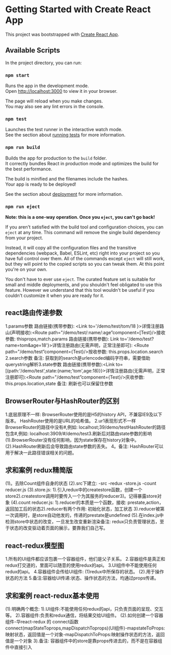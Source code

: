 # Getting Started with Create React App

This project was bootstrapped with [Create React App](https://github.com/facebook/create-react-app).

## Available Scripts

In the project directory, you can run:

### `npm start`

Runs the app in the development mode.\
Open [http://localhost:3000](http://localhost:3000) to view it in your browser.

The page will reload when you make changes.\
You may also see any lint errors in the console.

### `npm test`

Launches the test runner in the interactive watch mode.\
See the section about [running tests](https://facebook.github.io/create-react-app/docs/running-tests) for more information.

### `npm run build`

Builds the app for production to the `build` folder.\
It correctly bundles React in production mode and optimizes the build for the best performance.

The build is minified and the filenames include the hashes.\
Your app is ready to be deployed!

See the section about [deployment](https://facebook.github.io/create-react-app/docs/deployment) for more information.

### `npm run eject`

**Note: this is a one-way operation. Once you `eject`, you can't go back!**

If you aren't satisfied with the build tool and configuration choices, you can `eject` at any time. This command will remove the single build dependency from your project.

Instead, it will copy all the configuration files and the transitive dependencies (webpack, Babel, ESLint, etc) right into your project so you have full control over them. All of the commands except `eject` will still work, but they will point to the copied scripts so you can tweak them. At this point you're on your own.

You don't have to ever use `eject`. The curated feature set is suitable for small and middle deployments, and you shouldn't feel obligated to use this feature. However we understand that this tool wouldn't be useful if you couldn't customize it when you are ready for it.

## react路由传递参数

1.params参数
路由链接(携带参数): <Link to='/demo/test/tom/18 }>详情</Link>注册路山(声明接收):<Route path="/demo/test/:name/:age”component=[Test}/>接收参数: thisprops,match.params
路由链接(携带参数): Link to='/demo/test?name=tom&age=18'}>详情</Link>注册路由(无需声明，正常注册即可): <Route path="/demo/test”component={Test}/>按收参数: this.props.location.search
2.search参数
备注: 获取到的search是urlencoded编码字符串，需要借助querystring解析3.state参数
路由链接(携带参数):<Link to=[(path:'/demo/test',state:(name;'tom',age:18)}}>详情</Link>注册路由(无需声明，正常注册即可):<Route path="/demo/test”component={Test}/>庆收参数: this.props.location,state
备注: 刷新也可以保留住参数

## BrowserRouter与HashRouter的区别
1.底层原理不一样:
BrowserRouter使用的是H5的history API，不兼容IE9及以下版本。
HashRouter使用的是URL的哈希值。
2.ur1表现形式不一样BrowserRouter的路径中没有#,例如: localhost;39/demo/testHashRouter的路径包含#,例如: localhost:3909/#/demo/test3.刷新后对路由state参数的影响
(1).BrowserRouter没有任何影响，因为state保存在history对象中。
(2).HashRouter刷新后会导致路由state参数的丢失。
4。备注: HashRouter可以用于解决一此路径错误相关的问题。

## 求和案例 redux精简版
(1)。去除Count组件自身的状态
(2).src下建立:
-src
-redux
-store.js
-count reducer.js
(3).store.js:
1).引入redux中的createstore函数，创建一个store2).createstore调用时要传入一个为其服务的reducer3)。记得暴露store对象
(4).count reducer.js:
1).reducer的本质是一个函数，接收: prestate,action，返回加工后的状态2).reducer有两个作用: 初始化状态，加工状态
3).reducer被第一次调用时，是store自动他发的，传递的prestate是undefined
(5).在index.js中检测store中状态的改变，一旦发生改变重新渲染<App/>备注: redux只负责管理状态，至于状态的改变驱动着页面的展示，要靠我们自己写。

## react-redux模型图
1.所有的UI组件都应该包裹一个容器组件，他们是父子关系。
2.容器组件是真正和redux打交道的，里面可以随意的使用redux的api。
3.UI组件中不能使用任何redux的api。
4.容器组件会传给UI组件:
(1)redux中所保存的状态。
 (2).用于操作状态的方法
 5.备注:容器给UI传递:状态、操作状态的方法，均通过props传递。

 ## 求和案例 react-redux基本使用
(1).明确两个概念:
1).UI组件:不能使用任何redux的api，只负责页面的呈现、交互等。
2).容器组件:负责和redux通信，将结果交给UI组件。
(2).如何创建一个容器组件-华react-redux 的 connect函数connect(mapStateToprops,mapDispatchToprops)(UI组件)-mapstateToProps:映射状态，返回值是一个对象-mapDispatchToProps:映射操作状态的方法，返回值是一个对象
3).备注: 容器组件中的store是靠props传进去的，而不是在容器组件中直接引入